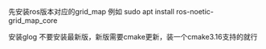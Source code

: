 先安装ros版本对应的grid_map
例如
sudo apt install ros-noetic-grid_map_core

安装glog
不要安装最新版，新版需要cmake更新，装一个cmake3.16支持的就行